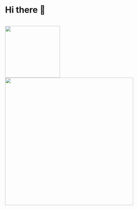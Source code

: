 # Hi there 👋

<a>

</a>
<!-- 
<img src="https://raw.githubusercontent.com/thinksoso/thinksoso/master/1cat.gif" width="300px">
<a align="center" href="https://github.com/anuraghazra/github-readme-stats">
  <img align="center" src="https://github-readme-stats.vercel.app/api/top-langs/?username=thinksoso&hide=javascript,html,css&layout=compact&theme=tokyonight" width="300px"/>
</a>
-->
<br>
<a href="https://github.com/anuraghazra/convoychat">
  <img align="left" src="https://raw.githubusercontent.com/thinksoso/thinksoso/master/1cat.gif" width="180px" height="170px" >
  <img align="center" src="https://github-readme-stats.vercel.app/api?username=thinksoso&show_icons=true&theme=tokyonight&include_all_commits=true&count_private=true&layout=compact" width="420px"/>
</a>

<!--
**thinksoso/thinksoso** is a ✨ _special_ ✨ repository because its `README.md` (this file) appears on your GitHub profile.

Here are some ideas to get you started:

- 🔭 I’m currently working on ...
- 🌱 I’m currently learning ...
- 👯 I’m looking to collaborate on ...
- 🤔 I’m looking for help with ...
- 💬 Ask me about ...
- 📫 How to reach me: ...
- 😄 Pronouns: ...
- ⚡ Fun fact: ...
-->
